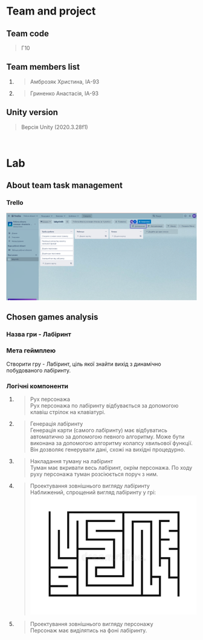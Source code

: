 # Team and project
## Team code
> Г10

## Team members list 
1. > Амброзяк Христина, ІА-93
2. > Гриненко Анастасія, ІА-93

## Unity version
> Версія Unity (2020.3.28f1)

</br>

# Lab
## About team task management
### Trello
![](img/trello.png)

## Chosen games analysis
### Назва гри - Лабіринт

### Mета геймплею <br>
Cтворити гру - Лабіринт, ціль якої знайти вихід з динамічно побудованого лабіринту.

### Логічні компоненти
1. > Рух персонажа <br>
Рух персонажа по лабіринту відбувається за допомогою клавіш стрілок на клавіатурі.
2. > Генерація лабіринту <br>
 Генерація карти (самого лабіринту) має відбуватись автоматично за допомогою певного алгоритму. Може бути виконана за допомогою алгоритму колапсу хвильової функції. Він дозволяє генерувати дані, схожі на вихідні процедурно.
3. > Накладання туману на лабіринт <br>
Туман має вкривати весь лабіринт, окрім персонажа. По ходу руху персонажа туман розсіюється поруч з ним.
4. > Проектування зовнішнього вигляду лабіринту <br>
Наближений, спрощений вигляд лабіринту у грі:
![](img/лабиринт.jpg)
5. > Проектування зовнішнього вигляду персонажу <br>
Персонаж має виділятись на фоні лабіринту.